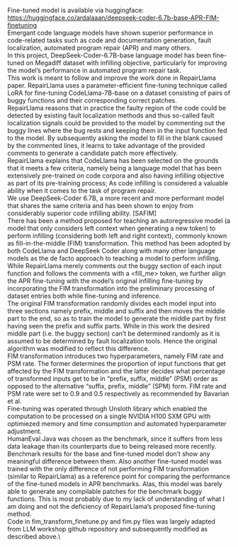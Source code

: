 Fine-tuned model is available via huggingface:\
https://huggingface.co/ardalaaan/deepseek-coder-6.7b-base-APR-FIM-finetuning \
Emergant code language models have shown superior performance in code-related tasks such as code and documentation generation, fault localization, automated program repair (APR) and many others.\
In this project, DeepSeek-Coder-6.7B-base language model has been fine-tuned on Megadiff dataset with infilling objective, particularly for improving the model’s performance in automated program repair task.\
This work is meant to follow and improve the work done in RepairLlama paper. RepairLlama uses a parameter-efficient fine-tuning technique called LoRA for fine-tuning CodeLlama-7B-base on a dataset consisting of pairs of buggy functions and their corresponding correct patches.\
RepairLlama reasons that in practice the faulty region of the code could be detected by existing fault localization methods and thus so-called fault localization signals could be provided to the model by commenting out the buggy lines where the bug rests and keeping them in the input function fed to the model. By subsequently asking the model to fill in the blank caused by the commented lines, it learns to take advantage of the provided comments to generate a candidate patch more effectively.\
RepairLlama explains that CodeLlama has been selected on the grounds that it meets a few criteria, namely being a language model that has been extensively pre-trained on code corpora and also having infilling objective as part of its pre-training process; As code infilling is considered a valuable ability when it comes to the task of program repair.\
We use DeepSeek-Coder 6.7B, a more recent and more performant model that shares the same criteria and has been shown to enjoy from considerably superior code infilling ability. [SAFIM]\
There has been a method proposed for teaching an autoregressive model (a model that only considers left context when generating a new token) to perform infilling (considering both left and right context), commonly known as fill-in-the-middle (FIM) transformation. This method has been adopted by both CodeLlama and DeepSeek Coder along with many other language models as the de facto approach to teaching a model to perform infilling.\
While RepairLlama merely comments out the buggy section of each input function and follows the comments with a <fill_me> token, we further align the APR fine-tuning with the model’s original infilling fine-tuning by incorporating the FIM transformation into the preliminary processing of dataset entries both while fine-tuning and inference.\
The original FIM transformation randomly divides each model input into three sections namely prefix, middle and suffix and then moves the middle part to the end, so as to train the model to generate the middle part by first having seen the prefix and suffix parts. While in this work the desired middle part (i.e. the buggy section) can’t be determined randomly as it is assumed to be determined by fault localization tools. Hence the original algorithm was modified to reflect this difference.\
FIM transformation introduces two hyperparameters, namely FIM rate and PSM rate. The former determines the proportion of input functions that get affected by the FIM transformation and the latter decides what percentage of transformed inputs get to be in “prefix, suffix, middle” (PSM) order as opposed to the alternative “suffix, prefix, middle” (SPM) form. FIM rate and PSM rate were set to 0.9 and 0.5 respectively as recommended by Bavarian et al.\
Fine-tuning was operated through Unsloth library which enabled the computation to be processed on a single NVIDIA H100 SXM GPU with optimiezed memory and time consumption and automated hyperparameter adjustment.\
HumanEval Java was chosen as the benchmark, since it suffers from less data leakage than its counterparts due to being released more recently.\
Benchmark results for the base and fine-tuned model don’t show any meaningful difference between them. Also another fine-tuned model was trained with the only difference of not performing FIM transformation (similar to RepairLlama) as a reference point for comparing the performance of the fine-tuned models in APR benchmarks. Alas, this model was barely able to generate any compilable patches for the benchmark buggy functions. This is most probably due to my lack of understanding of what I am doing and not the deficiency of RepairLlama’s proposed fine-tuning method.\
Code in fim_transform_finetune.py and fim.py files was largely adapted from LLM workshop github repository and subsequently modified as described above.\
